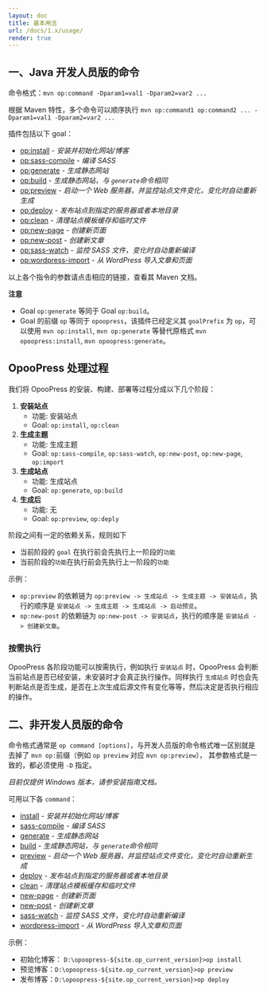 ```yaml
---
layout: doc
title: 基本用法
url: /docs/1.x/usage/
render: true
---
```


## 一、Java 开发人员版的命令
 
命令格式：`mvn op:command -Dparam1=val1 -Dparam2=var2 ...`

根据 Maven 特性，多个命令可以顺序执行 `mvn op:command1 op:command2 ... -Dparam1=val1 -Dparam2=var2 ...`

插件包括以下 goal：

- [op:install](/maven-site/opoopress-maven-plugin/install-mojo.html) - *安装并初始化网站/博客*
- [op:sass-compile](/maven-site/opoopress-maven-plugin/sass-compile-mojo.html) - *编译 SASS*
- [op:generate](/maven-site/opoopress-maven-plugin/generate-mojo.html) - *生成静态网站*
- [op:build](/maven-site/opoopress-maven-plugin/build-mojo.html) - *生成静态网站，与 `generate`命令相同*
- [op:preview](/maven-site/opoopress-maven-plugin/preview-mojo.html) - *启动一个 Web 服务器，并监控站点文件变化，变化时自动重新生成*
- [op:deploy](/maven-site/opoopress-maven-plugin/deploy-mojo.html) - *发布站点到指定的服务器或者本地目录*
- [op:clean](/maven-site/opoopress-maven-plugin/clean-mojo.html) - *清理站点模板缓存和临时文件*
- [op:new-page](/maven-site/opoopress-maven-plugin/new-page-mojo.html) - *创建新页面*
- [op:new-post](/maven-site/opoopress-maven-plugin/new-post-mojo.html) - *创建新文章*
- [op:sass-watch](/maven-site/opoopress-maven-plugin/sass-watch-mojo.html) - *监控 SASS 文件，变化时自动重新编译*
- [op:wordpress-import](/maven-site/opoopress-maven-plugin/wordpress-import-mojo.html) - *从 WordPress 导入文章和页面*

以上各个指令的参数请点击相应的链接，查看其 Maven 文档。


**注意** 
- Goal `op:generate` 等同于 Goal `op:build`。
- Goal 的前缀 `op` 等同于 `opoopress`，该插件已经定义其 `goalPrefix` 为 `op`，可以使用 `mvn op:install`, `mvn op:generate` 等替代原格式 `mvn opoopress:install`, `mvn opoopress:generate`。


## OpooPress 处理过程

我们将 OpooPress 的安装、构建、部署等过程分成以下几个阶段：

1. **安装站点**  
	- 功能: 安装站点
	- Goal: `op:install`, `op:clean`
2. **生成主题**
	- 功能: 生成主题
	- Goal: `op:sass-compile`, `op:sass-watch`, `op:new-post`, `op:new-page`, `op:import`
3. **生成站点**
	- 功能: 生成站点
	- Goal: `op:generate`, `op:build`
4. **生成后**
	- 功能: 无
	- Goal: `op:preview`, `op:deply`

阶段之间有一定的依赖关系，规则如下
- 当前阶段的 `goal` 在执行前会先执行上一阶段的`功能`
- 当前阶段的`功能`在执行前会先执行上一阶段的`功能`

示例：
- `op:preview` 的依赖链为 `op:preview -> 生成站点 -> 生成主题 -> 安装站点`，执行的顺序是 `安装站点 -> 生成主题 -> 生成站点 -> 启动预览`。
- `op:new-post` 的依赖链为 `op:new-post -> 安装站点`，执行的顺序是 `安装站点 -> 创建新文章`。


<div class='note'>
 <h3>按需执行</h3>
  <p>OpooPress 各阶段功能可以按需执行，例如执行 <code>安装站点</code> 时，OpooPress 会判断当前站点是否已经安装，未安装时才会真正执行操作。同样执行 <code>生成站点</code> 时也会先判断站点是否生成，是否在上次生成后源文件有变化等等，然后决定是否执行相应的操作。</p>
</div>



<h2 id="commands-for-non-developer"> 二、非开发人员版的命令</h2>

命令格式通常是 `op command [options]`，与开发人员版的命令格式唯一区别就是去掉了 `mvn op:`前缀（例如 `op preview` 对应 `mvn op:preview`），
其参数格式是一致的，都必须使用 `-D` 指定。

*目前仅提供 Windows 版本，请参安装指南文档。*

可用以下各 `command`：

- [install](/maven-site/opoopress-maven-plugin/install-mojo.html) - *安装并初始化网站/博客*
- [sass-compile](/maven-site/opoopress-maven-plugin/sass-compile-mojo.html) - *编译 SASS*
- [generate](/maven-site/opoopress-maven-plugin/generate-mojo.html) - *生成静态网站*
- [build](/maven-site/opoopress-maven-plugin/build-mojo.html) - *生成静态网站，与 `generate`命令相同*
- [preview](/maven-site/opoopress-maven-plugin/preview-mojo.html) - *启动一个 Web 服务器，并监控站点文件变化，变化时自动重新生成*
- [deploy](/maven-site/opoopress-maven-plugin/deploy-mojo.html) - *发布站点到指定的服务器或者本地目录*
- [clean](/maven-site/opoopress-maven-plugin/clean-mojo.html) - *清理站点模板缓存和临时文件*
- [new-page](/maven-site/opoopress-maven-plugin/new-page-mojo.html) - *创建新页面*
- [new-post](/maven-site/opoopress-maven-plugin/new-post-mojo.html) - *创建新文章*
- [sass-watch](/maven-site/opoopress-maven-plugin/sass-watch-mojo.html) - *监控 SASS 文件，变化时自动重新编译*
- [wordpress-import](/maven-site/opoopress-maven-plugin/wordpress-import-mojo.html) - *从 WordPress 导入文章和页面*
   
示例：

- 初始化博客： `D:\opoopress-${site.op_current_version}>op install`
- 预览博客：`D:\opoopress-${site.op_current_version}>op preview`
- 发布博客：`D:\opoopress-${site.op_current_version}>op deploy`
